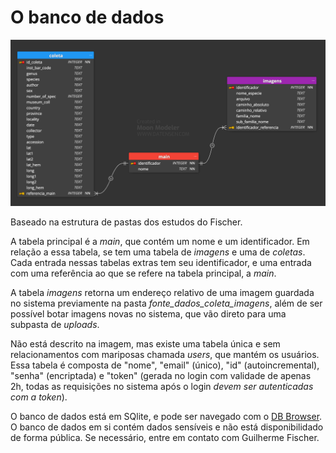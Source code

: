# O banco de dados

![Banco de Dados V1](https://github.com/gui1080/mariposas_fischer/blob/master/bd.png?raw=true)

Baseado na estrutura de pastas dos estudos do Fischer. 

A tabela principal é a _main_, que contém um nome e um identificador. Em relação a essa tabela, se tem uma tabela de _imagens_ e uma de _coletas_. Cada entrada nessas tabelas extras tem seu identificador, e uma entrada com uma referência ao que se refere na tabela principal, a _main_.

A tabela _imagens_ retorna um endereço relativo de uma imagem guardada no sistema previamente na pasta *fonte_dados_coleta_imagens*, além de ser possível botar imagens novas no sistema, que vão direto para uma subpasta de *uploads*.

Não está descrito na imagem, mas existe uma tabela única e sem relacionamentos com mariposas chamada _users_, que mantém os usuários. Essa tabela é composta de "nome", "email" (único), "id" (autoincremental), "senha" (encriptada) e "token" (gerada no login com validade de apenas 2h, todas as requisições no sistema após o login *devem ser autenticadas com a token*).

O banco de dados está em SQlite, e pode ser navegado com o [DB Browser](https://sqlitebrowser.org/). O banco de dados em si contém dados sensíveis e não está disponibilidado de forma pública. Se necessário, entre em contato com Guilherme Fischer.